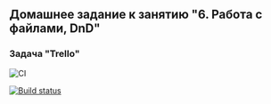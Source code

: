 ## Домашнее задание к занятию "6. Работа с файлами, DnD"
### Задача "Trello"

![CI](https://github.com/JaneKhris/ahj-hw6-trello-npm/actions/workflows/web.yml/badge.svg)


[![Build status](https://ci.appveyor.com/api/projects/status/fcex4tnr7h4hf2eb?svg=true)](https://ci.appveyor.com/project/JaneKhris/ahj-hw6-trello-npm)
